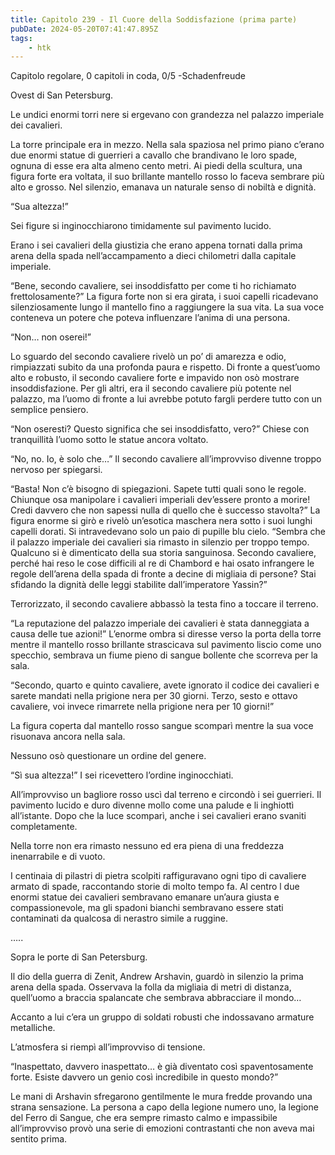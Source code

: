 ```yaml
---
title: Capitolo 239 - Il Cuore della Soddisfazione (prima parte)
pubDate: 2024-05-20T07:41:47.895Z
tags:
    - htk
---
```


Capitolo regolare,
0 capitoli in coda, 0/5
-Schadenfreude

Ovest di San Petersburg.

Le undici enormi torri nere si ergevano con grandezza nel palazzo imperiale dei cavalieri.

La torre principale era in mezzo. Nella sala spaziosa nel primo piano c’erano due enormi statue di guerrieri a cavallo che brandivano le loro spade, ognuna di esse era alta almeno cento metri. Ai piedi della scultura, una figura forte era voltata, il suo brillante mantello rosso lo faceva sembrare più alto e grosso. Nel silenzio, emanava un naturale senso di nobiltà e dignità.

“Sua altezza!”

Sei figure si inginocchiarono timidamente sul pavimento lucido.

Erano i sei cavalieri della giustizia che erano appena tornati dalla prima arena della spada nell’accampamento a dieci chilometri dalla capitale imperiale.

“Bene, secondo cavaliere, sei insoddisfatto per come ti ho richiamato frettolosamente?” La figura forte non si era girata, i suoi capelli ricadevano silenziosamente lungo il mantello fino a raggiungere la sua vita. La sua voce conteneva un potere che poteva influenzare l’anima di una persona.

“Non… non oserei!”

Lo sguardo del secondo cavaliere rivelò un po’ di amarezza e odio, rimpiazzati subito da una profonda paura e rispetto. Di fronte a quest’uomo alto e robusto, il secondo cavaliere forte e impavido non osò mostrare insoddisfazione. Per gli altri, era il secondo cavaliere più potente nel palazzo, ma l’uomo di fronte a lui avrebbe potuto fargli perdere tutto con un semplice pensiero.

“Non oseresti? Questo significa che sei insoddisfatto, vero?” Chiese con tranquillità l’uomo sotto le statue ancora voltato.

“No, no. Io, è solo che…” Il secondo cavaliere all’improvviso divenne troppo nervoso per spiegarsi.

“Basta! Non c’è bisogno di spiegazioni. Sapete tutti quali sono le regole. Chiunque osa manipolare i cavalieri imperiali dev’essere pronto a morire! Credi davvero che non sapessi nulla di quello che è successo stavolta?” La figura enorme si girò e rivelò un’esotica maschera nera sotto i suoi lunghi capelli dorati.
Si intravedevano solo un paio di pupille blu cielo. “Sembra che il palazzo imperiale dei cavalieri sia rimasto in silenzio per troppo tempo. Qualcuno si è dimenticato della sua storia sanguinosa. Secondo cavaliere, perché hai reso le cose difficili al re di Chambord e hai osato infrangere le regole dell’arena della spada di fronte a decine di migliaia di persone? Stai sfidando la dignità delle leggi stabilite dall’imperatore Yassin?”

Terrorizzato, il secondo cavaliere abbassò la testa fino a toccare il terreno.

“La reputazione del palazzo imperiale dei cavalieri è stata danneggiata a causa delle tue azioni!” L’enorme ombra si diresse verso la porta della torre mentre il mantello rosso brillante strascicava sul pavimento liscio come uno specchio, sembrava un fiume pieno di sangue bollente che scorreva per la sala.

“Secondo, quarto e quinto cavaliere, avete ignorato il codice dei cavalieri e sarete mandati nella prigione nera per 30 giorni. Terzo, sesto e ottavo cavaliere, voi invece rimarrete nella prigione nera per 10 giorni!”

La figura coperta dal mantello rosso sangue scomparì mentre la sua voce risuonava ancora nella sala.

Nessuno osò questionare un ordine del genere.

“Sì sua altezza!” I sei ricevettero l’ordine inginocchiati.

All’improvviso un bagliore rosso uscì dal terreno e circondò i sei guerrieri. Il pavimento lucido e duro divenne mollo come una palude e li inghiottì all’istante. Dopo che la luce scomparì, anche i sei cavalieri erano svaniti completamente.

Nella torre non era rimasto nessuno ed era piena di una freddezza inenarrabile e di vuoto.

I centinaia di pilastri di pietra scolpiti raffiguravano ogni tipo di cavaliere armato di spade, raccontando storie di molto tempo fa. Al centro l due enormi statue dei cavalieri sembravano emanare un’aura giusta e compassionevole, ma gli spadoni bianchi sembravano essere stati contaminati da qualcosa di nerastro simile a ruggine.

…..

Sopra le porte di San Petersburg.

Il dio della guerra di Zenit, Andrew Arshavin, guardò in silenzio la prima arena della spada. Osservava la folla da migliaia di metri di distanza, quell’uomo a braccia spalancate che sembrava abbracciare il mondo…

Accanto a lui c’era un gruppo di soldati robusti che indossavano armature metalliche.

L’atmosfera si riempì all’improvviso di tensione.

“Inaspettato, davvero inaspettato… è già diventato così spaventosamente forte. Esiste davvero un genio così incredibile in questo mondo?”

Le mani di Arshavin sfregarono gentilmente le mura fredde provando una strana sensazione. La persona a capo della legione numero uno, la legione del Ferro di Sangue, che era sempre rimasto calmo e impassibile all’improvviso provò una serie di emozioni contrastanti che non aveva mai sentito prima.




